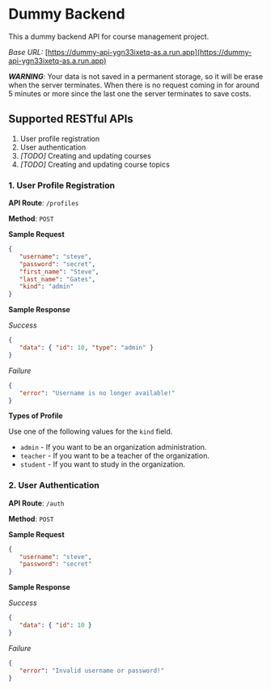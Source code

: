 # Dummy Backend

This a dummy backend API for course management project.

_Base URL:_ [https://dummy-api-ygn33ixetq-as.a.run.app](https://dummy-api-ygn33ixetq-as.a.run.app)

_**WARNING**:_ Your data is not saved in a permanent storage, so it will be
erase when the server terminates. When there is no request coming in for around
5 minutes or more since the last one the server terminates to save costs.

## Supported RESTful APIs

   1. User profile registration
   1. User authentication
   1. _[TODO]_ Creating and updating courses
   1. _[TODO]_ Creating and updating course topics

### 1. User Profile Registration

   **API Route**: `/profiles`

   **Method**: `POST`

   **Sample Request**

   ```json
   {
      "username": "steve",
      "password": "secret",
      "first_name": "Steve",
      "last_name": "Gates",
      "kind": "admin"
   }
   ```

   **Sample Response**

   _Success_

   ```json
   {
      "data": { "id": 10, "type": "admin" }
   }
   ```

   _Failure_

   ```json
   {
      "error": "Username is no longer available!"
   }
   ```

   **Types of Profile**

   Use one of the following values for the `kind` field.

   - `admin` - If you want to be an organization administration.
   - `teacher` - If you want to be a teacher of the organization.
   - `student` - If you want to study in the organization.

### 2. User Authentication

   **API Route**: `/auth`

   **Method**: `POST`

   **Sample Request**

   ```json
   {
      "username": "steve",
      "password": "secret"
   }
   ```

   **Sample Response**

   _Success_

   ```json
   {
      "data": { "id": 10 }
   }
   ```

   _Failure_

   ```json
   {
      "error": "Invalid username or password!"
   }
   ```
